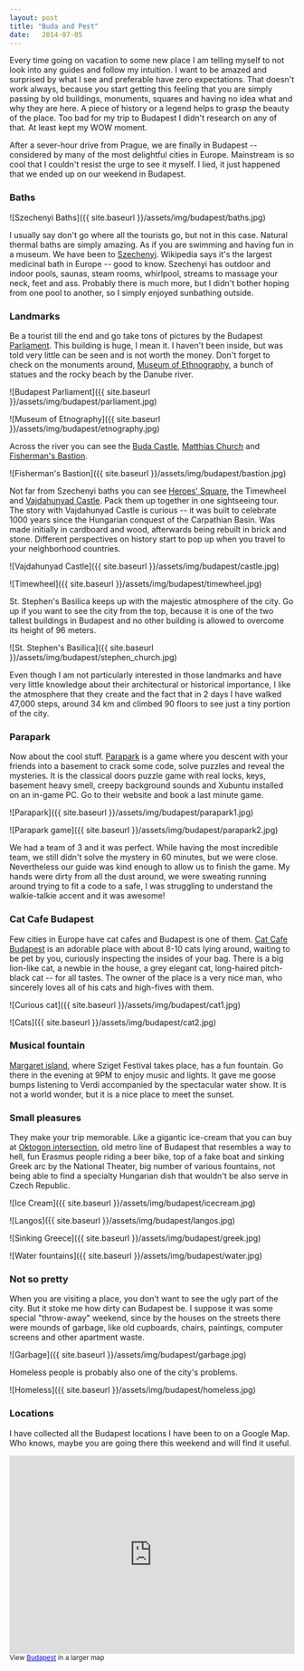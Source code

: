 ```yaml
---
layout: post
title: "Buda and Pest"
date:   2014-07-05
---
```


Every time going on vacation to some new place I am telling myself to not look into any guides and follow my intuition. I want to be amazed and surprised by what I see and preferable have zero expectations. That doesn't work always, because you start getting this feeling that you are simply passing by old buildings, monuments, squares and having no idea what and why they are here. A piece of history or a legend helps to grasp the beauty of the place. Too bad for my trip to Budapest I didn't research on any of that. At least kept my WOW moment.

After a sever-hour drive from Prague, we are finally in Budapest -- considered by many of the most delightful cities in Europe. Mainstream is so cool that I couldn't resist the urge to see it myself. I lied, it just happened that we ended up on our weekend in Budapest.

### Baths

![Szechenyi Baths]({{ site.baseurl }}/assets/img/budapest/baths.jpg)

I usually say don't go where all the tourists go, but not in this case. Natural thermal baths are simply amazing. As if you are swimming and having fun in a museum. We have been to [Szechenyi](http://www.szechenyifurdo.hu/). Wikipedia says it's the largest medicinal bath in Europe -- good to know. Szechenyi has outdoor and indoor pools, saunas, steam rooms, whirlpool, streams to massage your neck, feet and ass. Probably there is much more, but I didn't bother hoping from one pool to another, so I simply enjoyed sunbathing outside.

### Landmarks

Be a tourist till the end and go take tons of pictures by the Budapest [Parliament](http://www.parlament.hu/). This building is huge, I mean it. I haven't been inside, but was told very little can be seen and is not worth the money. Don't forget to check on the monuments around, [Museum of Ethnography](http://micro.neprajz.hu/), a bunch of statues and the rocky beach by the Danube river. 

![Budapest Parliament]({{ site.baseurl }}/assets/img/budapest/parliament.jpg)

![Museum of Etnography]({{ site.baseurl }}/assets/img/budapest/etnography.jpg)

Across the river you can see the [Buda Castle](http://en.wikipedia.org/wiki/Buda_Castle), [Matthias Church](http://en.wikipedia.org/wiki/Matthias_Church) and [Fisherman's Bastion](http://www.fishermansbastion.com/). 

![Fisherman's Bastion]({{ site.baseurl }}/assets/img/budapest/bastion.jpg)

Not far from Szechenyi baths you can see [Heroes' Square](http://en.wikipedia.org/wiki/H%C5%91s%C3%B6k_tere), the Timewheel and [Vajdahunyad Castle](http://www.vajdahunyadcastle.com/). Pack them up together in one sightseeing tour. The story with Vajdahunyad Castle is curious -- it was built to celebrate 1000 years since the Hungarian conquest of the Carpathian Basin. Was made initially in cardboard and wood, afterwards being rebuilt in brick and stone. Different perspectives on history start to pop up when you travel to your neighborhood countries.

![Vajdahunyad Castle]({{ site.baseurl }}/assets/img/budapest/castle.jpg)

![Timewheel]({{ site.baseurl }}/assets/img/budapest/timewheel.jpg)

St. Stephen's Basilica keeps up with the majestic atmosphere of the city. Go up if you want to see the city from the top, because it is one of the two tallest buildings in Budapest and no other building is allowed to overcome its height of 96 meters. 

![St. Stephen's Basilica]({{ site.baseurl }}/assets/img/budapest/stephen_church.jpg)

Even though I am not particularly interested in those landmarks and have very little knowledge about their architectural or historical importance, I like the atmosphere that they create and the fact that in 2 days I have walked 47,000 steps, around 34 km and climbed 90 floors to see just a tiny portion of the city.

### Parapark

Now about the cool stuff. [Parapark](http://parapark.hu/) is a game where you descent with your friends into a basement to crack some code, solve puzzles and reveal the mysteries. It is the classical doors puzzle game with real locks, keys, basement heavy smell, creepy background sounds and Xubuntu installed on an in-game PC. Go to their website and book a last minute game. 

![Parapark]({{ site.baseurl }}/assets/img/budapest/parapark1.jpg)

![Parapark game]({{ site.baseurl }}/assets/img/budapest/parapark2.jpg)

We had a team of 3 and it was perfect. While having the most incredible team, we still didn't solve the mystery in 60 minutes, but we were close. Nevertheless our guide was kind enough to allow us to finish the game. My hands were dirty from all the dust around, we were sweating running around trying to fit a code to a safe, I was struggling to understand the walkie-talkie accent and it was awesome!

### Cat Cafe Budapest

Few cities in Europe have cat cafes and Budapest is one of them. [Cat Cafe Budapest](http://catcafebudapest.hu/) is an adorable place with about 8-10 cats lying around, waiting to be pet by you, curiously inspecting the insides of your bag. There is a big lion-like cat, a newbie in the house, a grey elegant cat, long-haired pitch-black cat -- for all tastes. The owner of the place is a very nice man, who sincerely loves all of his cats and high-fives with them.

![Curious cat]({{ site.baseurl }}/assets/img/budapest/cat1.jpg)

![Cats]({{ site.baseurl }}/assets/img/budapest/cat2.jpg)

### Musical fountain

[Margaret island](https://www.google.com/maps/place/Margaret+Island/@47.5268881,19.0483968,14z/data=!3m1!4b1!4m2!3m1!1s0x4741dbfc77cfaad7:0x689f7bae3aa650fd), where Sziget Festival takes place, has a fun fountain. Go there in the evening at 9PM to enjoy music and lights. It gave me goose bumps listening to Verdi accompanied by the spectacular water show. It is not a world wonder, but it is a nice place to meet the sunset.

### Small pleasures

They make your trip memorable. Like a gigantic ice-cream that you can buy at [Oktogon intersection](https://www.google.com/maps/preview?q=oktogon&ie=UTF-8&hq=&hnear=0x4741dc6e79d6f8a3:0x73cb72000feaf437,Budapest,+Oktogon,+Hungary&ei=DwK3U57-B-bI0QX0q4C4Dg&ved=0CLgBEPIBMA8), old metro line of Budapest that resembles a way to hell, fun Erasmus people riding a beer bike, top of a fake boat and sinking Greek arc by the National Theater, big number of various fountains, not being able to find a specialty Hungarian dish that wouldn't be also serve in Czech Republic.

![Ice Cream]({{ site.baseurl }}/assets/img/budapest/icecream.jpg)

![Langos]({{ site.baseurl }}/assets/img/budapest/langos.jpg)

![Sinking Greece]({{ site.baseurl }}/assets/img/budapest/greek.jpg)

![Water fountains]({{ site.baseurl }}/assets/img/budapest/water.jpg)

### Not so pretty

When you are visiting a place, you don't want to see the ugly part of the city. But it stoke me how dirty can Budapest be. I suppose it was some special "throw-away" weekend, since by the houses on the streets there were mounds of garbage, like old cupboards, chairs, paintings, computer screens and other apartment waste.

![Garbage]({{ site.baseurl }}/assets/img/budapest/garbage.jpg)

Homeless people is probably also one of the city's problems.

![Homeless]({{ site.baseurl }}/assets/img/budapest/homeless.jpg)

### Locations

I have collected all the Budapest locations I have been to on a Google Map. Who knows, maybe you are going there this weekend and will find it useful.

<iframe width="100%" height="350" frameborder="0" scrolling="no" marginheight="0" marginwidth="0" src="https://www.google.com/maps/ms?msa=0&amp;msid=202092952599254318758.0004fd6e3ab135701d4e9&amp;ie=UTF8&amp;t=m&amp;ll=47.498764,19.058533&amp;spn=0.040591,0.120163&amp;z=13&amp;output=embed"></iframe><br /><small>View <a href="https://www.google.com/maps/ms?msa=0&amp;msid=202092952599254318758.0004fd6e3ab135701d4e9&amp;ie=UTF8&amp;t=m&amp;ll=47.498764,19.058533&amp;spn=0.040591,0.120163&amp;z=13&amp;source=embed" style="color:#0000FF;text-align:left">Budapest</a> in a larger map</small>


